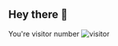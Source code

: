## Hey there 👋
You're visitor number ![visitor](https://profile-counter.glitch.me/yokwejuste/count.svg)
